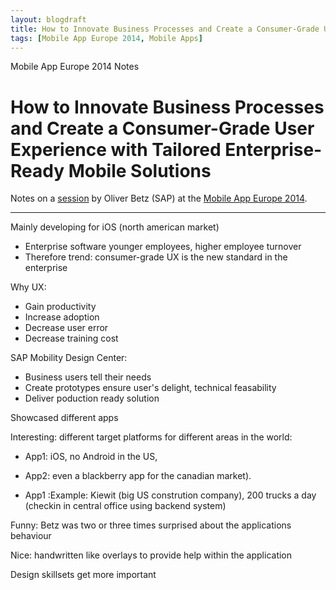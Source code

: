 ```yaml
---
layout: blogdraft
title: How to Innovate Business Processes and Create a Consumer-Grade User Experience with Tailored Enterprise-Ready Mobile Solutions (Oliver Betz)
tags: [Mobile App Europe 2014, Mobile Apps]
---
```


Mobile App Europe 2014 Notes

How to Innovate Business Processes and Create a Consumer-Grade User Experience with Tailored Enterprise-Ready Mobile Solutions
===
Notes on a [session](http://mobileappeurope.com/talks/innovate-business-processes-create-consumer-grade-user-experience-tailored-enterprise-ready-mobile-solutions/ "How to Innovate Business Processes and Create a Consumer-Grade User Experience with Tailored Enterprise-Ready Mobile Solutions")
by Oliver Betz (SAP) 
at the [Mobile App Europe 2014](http://mobileappeurope.com/).

---
Mainly developing for iOS (north american market)

* Enterprise software younger employees, higher employee turnover
* Therefore trend: consumer-grade UX is the new standard in the enterprise

Why UX:

* Gain productivity
* Increase adoption
* Decrease user error
* Decrease training cost

SAP Mobility Design Center:

* Business users tell their needs
* Create prototypes ensure user's delight, technical feasability
* Deliver poduction ready solution

Showcased different apps

Interesting: different target platforms for different areas in the world:

* App1: iOS, no Android in the US,
* App2: even a blackberry app for the canadian market).

* App1 :Example: Kiewit (big US constrution company), 200 trucks a day (checkin in central office using backend system)

Funny: Betz was two or three times surprised about the applications behaviour

Nice: handwritten like overlays to provide help within the application

Design skillsets get more important